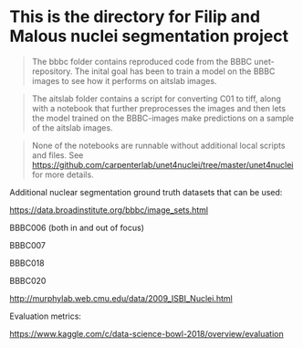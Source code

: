 # This is the directory for Filip and Malous nuclei segmentation project # 

> The bbbc folder contains reproduced code from the BBBC unet-repository.
> The inital goal has been to train a model on the BBBC images to see how it performs on aitslab images.

> The aitslab folder contains a script for converting C01 to tiff, along with a notebook that further 
> preprocesses the images and then lets the model trained on the BBBC-images make predictions on a sample of the aitslab images. 

> None of the notebooks are runnable without additional local scripts and files. See https://github.com/carpenterlab/unet4nuclei/tree/master/unet4nuclei for more details. 

Additional nuclear segmentation ground truth datasets that can be used:

https://data.broadinstitute.org/bbbc/image_sets.html

BBBC006 (both in and out of focus)

BBBC007

BBBC018

BBBC020

http://murphylab.web.cmu.edu/data/2009_ISBI_Nuclei.html

Evaluation metrics:

https://www.kaggle.com/c/data-science-bowl-2018/overview/evaluation
